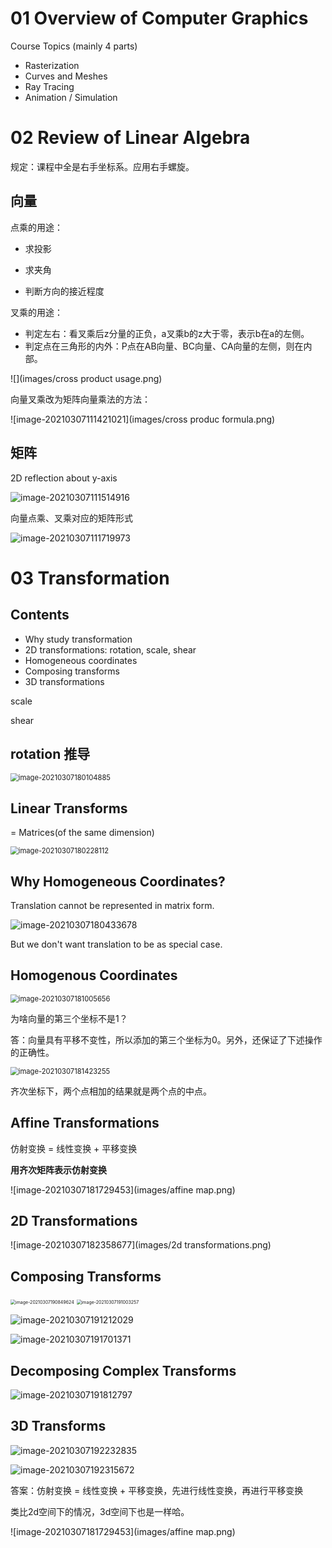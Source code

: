 # 01 Overview of Computer Graphics

Course Topics (mainly 4 parts)

- Rasterization
- Curves and Meshes
- Ray Tracing
- Animation / Simulation

# 02 Review of Linear Algebra

规定：课程中全是右手坐标系。应用右手螺旋。

## 向量

点乘的用途：

- 求投影

- 求夹角
- 判断方向的接近程度

叉乘的用途：

- 判定左右：看叉乘后z分量的正负，a叉乘b的z大于零，表示b在a的左侧。
- 判定点在三角形的内外：P点在AB向量、BC向量、CA向量的左侧，则在内部。

![](images/cross product usage.png)

向量叉乘改为矩阵向量乘法的方法：

![image-20210307111421021](images/cross produc formula.png)

## 矩阵

2D reflection about y-axis

![image-20210307111514916](images/matrix_vector.png)

向量点乘、叉乘对应的矩阵形式

![image-20210307111719973](images/vector_multi_in_matrix.png)

# 03 Transformation

## Contents

- Why study transformation
- 2D transformations: rotation, scale, shear
- Homogeneous coordinates
- Composing transforms
- 3D transformations

scale

shear

## rotation 推导

<img src="images/transform_rotate.png" alt="image-20210307180104885" style="zoom:80%;" />

## Linear Transforms 

= Matrices(of the same dimension)

<img src="images/linear transforms.png" alt="image-20210307180228112" style="zoom:80%;" />

## Why Homogeneous Coordinates?

Translation cannot be represented in matrix form.

![image-20210307180433678](images/translation.png)

But we don't want translation to be as special case.

## Homogenous Coordinates

<img src="images/add third coordinate.png" alt="image-20210307181005656" style="zoom:80%;" />

为啥向量的第三个坐标不是1？

答：向量具有平移不变性，所以添加的第三个坐标为0。另外，还保证了下述操作的正确性。

<img src="images/homo.png" alt="image-20210307181423255" style="zoom:80%;" />

齐次坐标下，两个点相加的结果就是两个点的中点。

## Affine Transformations

仿射变换 = 线性变换 + 平移变换

**用齐次矩阵表示仿射变换**

![image-20210307181729453](images/affine map.png)

## 2D Transformations

![image-20210307182358677](images/2d transformations.png)

## Composing Transforms

<img src="images/t0.png" alt="image-20210307190849624" style="zoom:50%;" />

<img src="images/t2" alt="image-20210307191003257" style="zoom:50%;" />

![image-20210307191212029](images/t1.png)

![image-20210307191701371](images/t3.png)

## Decomposing Complex Transforms

![image-20210307191812797](images/t4.png)

## 3D Transforms

![image-20210307192232835](images/t5.png)

![image-20210307192315672](images/t6.png)

答案：仿射变换 = 线性变换 + 平移变换，先进行线性变换，再进行平移变换

类比2d空间下的情况，3d空间下也是一样哈。

![image-20210307181729453](images/affine map.png)